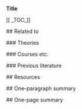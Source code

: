 **Title**

\[\[ \_TOC_]]

\## Related to

\### Theories

\### Courses etc.

\### Previous literature

\## Resources

\## One-paragraph summary

\## One-page summary